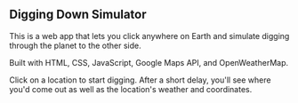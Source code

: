 ## Digging Down Simulator

This is a web app that lets you click anywhere on Earth and simulate digging through the planet to the other side. 

Built with HTML, CSS, JavaScript, Google Maps API, and OpenWeatherMap.

Click on a location to start digging. After a short delay, you'll see where you'd come out as well as the location's weather and coordinates.
